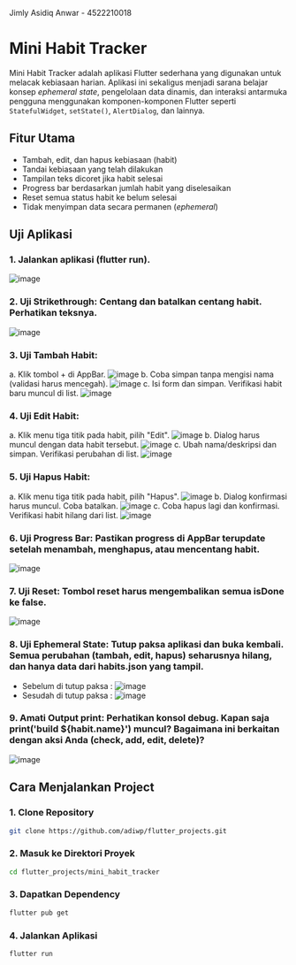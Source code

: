 Jimly Asidiq Anwar - 4522210018

# Mini Habit Tracker

Mini Habit Tracker adalah aplikasi Flutter sederhana yang digunakan untuk melacak kebiasaan harian. Aplikasi ini sekaligus menjadi sarana belajar konsep *ephemeral state*, pengelolaan data dinamis, dan interaksi antarmuka pengguna menggunakan komponen-komponen Flutter seperti `StatefulWidget`, `setState()`, `AlertDialog`, dan lainnya.

## Fitur Utama

- Tambah, edit, dan hapus kebiasaan (habit)
- Tandai kebiasaan yang telah dilakukan
- Tampilan teks dicoret jika habit selesai
- Progress bar berdasarkan jumlah habit yang diselesaikan
- Reset semua status habit ke belum selesai
- Tidak menyimpan data secara permanen (*ephemeral*)

## Uji Aplikasi

### 1.	Jalankan aplikasi (flutter run).
![image](https://github.com/user-attachments/assets/c9dcd0f0-bdb4-41bd-a932-9ea82edd7198)

### 2.	Uji Strikethrough: Centang dan batalkan centang habit. Perhatikan teksnya.
![image](https://github.com/user-attachments/assets/9c04849a-c3c4-4d0b-a598-1cb6df776d3b)

### 3.	Uji Tambah Habit:
a. Klik tombol + di AppBar.
![image](https://github.com/user-attachments/assets/5afeda14-451a-48ec-af7f-afe022fa3ae1)
b. Coba simpan tanpa mengisi nama (validasi harus mencegah).
![image](https://github.com/user-attachments/assets/ed1393e9-b547-4f0a-8578-8348e3e1589c)
c.	Isi form dan simpan. Verifikasi habit baru muncul di list.
![image](https://github.com/user-attachments/assets/6b00b412-679b-434c-8a58-9f5438a53452)

### 4.	Uji Edit Habit:
a.	Klik menu tiga titik pada habit, pilih "Edit".
![image](https://github.com/user-attachments/assets/b8add1ce-ed3d-4d8b-b6dc-9153b4af1e9a)
b.	Dialog harus muncul dengan data habit tersebut.
![image](https://github.com/user-attachments/assets/362d0b1b-65dd-4a41-87c7-a80fb3a52929)
c.	Ubah nama/deskripsi dan simpan. Verifikasi perubahan di list.
![image](https://github.com/user-attachments/assets/0fe1954e-8aec-41ae-8ead-15987e206ae0)

### 5.	Uji Hapus Habit:
a.	Klik menu tiga titik pada habit, pilih "Hapus".
![image](https://github.com/user-attachments/assets/c6b84375-c7d0-4ba7-964e-02e54818e8b4)
b.	Dialog konfirmasi harus muncul. Coba batalkan.
![image](https://github.com/user-attachments/assets/01571d2d-f6af-4e58-a8e2-796818316395)
c.	Coba hapus lagi dan konfirmasi. Verifikasi habit hilang dari list.
![image](https://github.com/user-attachments/assets/9c12ba8d-5046-48fe-a8bd-f6b14e98e391)

### 6.	Uji Progress Bar: Pastikan progress di AppBar terupdate setelah menambah, menghapus, atau mencentang habit.
![image](https://github.com/user-attachments/assets/7dda47af-3351-4afd-9f54-90388562f4d3)

### 7.	Uji Reset: Tombol reset harus mengembalikan semua isDone ke false.
![image](https://github.com/user-attachments/assets/fef6d7d8-40a8-47b4-b682-01c3f3a91593)

### 8.	Uji Ephemeral State: Tutup paksa aplikasi dan buka kembali. Semua perubahan (tambah, edit, hapus) seharusnya hilang, dan hanya data dari habits.json yang tampil.
- Sebelum di tutup paksa :
![image](https://github.com/user-attachments/assets/6c6d7e80-d2a3-4951-8559-67d99bd6ba3e)
- Sesudah di tutup paksa :
![image](https://github.com/user-attachments/assets/0fdbdacb-d7ef-434a-ba2c-a6d1b3bb0343)

### 9.	Amati Output print: Perhatikan konsol debug. Kapan saja print('build ${habit.name}') muncul? Bagaimana ini berkaitan dengan aksi Anda (check, add, edit, delete)?
![image](https://github.com/user-attachments/assets/65d08c8f-f4de-4522-8690-b8753805292d)

## Cara Menjalankan Project

### 1. Clone Repository

```bash
git clone https://github.com/adiwp/flutter_projects.git
```

### 2. Masuk ke Direktori Proyek

```bash
cd flutter_projects/mini_habit_tracker
```

### 3. Dapatkan Dependency

```bash
flutter pub get
```

### 4. Jalankan Aplikasi

```bash
flutter run
```

